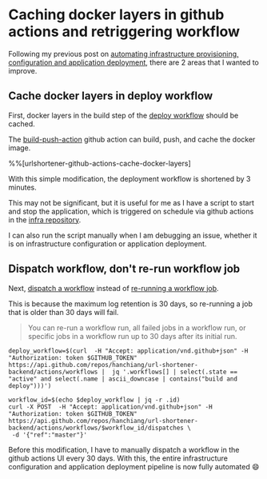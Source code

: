 # Caching docker layers in github actions and retriggering workflow

Following my previous post on [automating infrastructure provisioning, configuration and application deployment](https://www.yaphc.com/automating-infrastructure-provisioning-configuration-and-application-deployment), there are 2 areas that I wanted to improve.

## Cache docker layers in deploy workflow 
First, docker layers in the build step of the [deploy workflow](https://github.com/hanchiang/url-shortener-backend/blob/master/.github/workflows/deploy.yml) should be cached.

The [build-push-action](https://github.com/docker/build-push-action) github action can build, push, and cache the docker image.

%%[urlshortener-github-actions-cache-docker-layers]

With this simple modification, the deployment workflow is shortened by 3 minutes. 

This may not be significant, but it is useful for me as I have a script to start and stop the application, which is triggered on schedule via github actions in the [infra repository](https://github.com/hanchiang/url-shortener-infra/tree/master/.github/workflows).

I can also run the script manually when I am debugging an issue, whether it is on infrastructure configuration or application deployment.

## Dispatch workflow, don't re-run workflow job
Next, [dispatch a workflow](https://docs.github.com/en/rest/actions/workflows#create-a-workflow-dispatch-event) instead of [re-running a workflow job](https://docs.github.com/en/actions/managing-workflow-runs/re-running-workflows-and-jobs).

This is because the maximum log retention is 30 days, so re-running a job that is older than 30 days will fail.
> You can re-run a workflow run, all failed jobs in a workflow run, or specific jobs in a workflow run up to 30 days after its initial run.

```
deploy_workflow=$(curl  -H "Accept: application/vnd.github+json" -H "Authorization: token $GITHUB_TOKEN" https://api.github.com/repos/hanchiang/url-shortener-backend/actions/workflows |  jq '.workflows[] | select(.state == "active" and select(.name | ascii_downcase | contains("build and deploy")))')

workflow_id=$(echo $deploy_workflow | jq -r .id)
curl -X POST  -H "Accept: application/vnd.github+json" -H "Authorization: token $GITHUB_TOKEN" https://api.github.com/repos/hanchiang/url-shortener-backend/actions/workflows/$workflow_id/dispatches \
 -d '{"ref":"master"}'
```

Before this modification, I have to manually dispatch a workflow in the github actions UI every 30 days. With this, the entire infrastructure configuration and application deployment pipeline is now fully automated 😄

